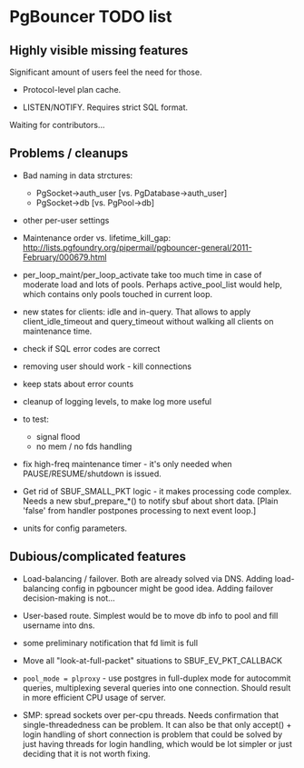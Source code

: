 PgBouncer TODO list
===================

Highly visible missing features
-------------------------------

Significant amount of users feel the need for those.

* Protocol-level plan cache.

* LISTEN/NOTIFY.  Requires strict SQL format.

Waiting for contributors...

Problems / cleanups
-------------------

* Bad naming in data strctures:

  * PgSocket->auth_user [vs. PgDatabase->auth_user]
  * PgSocket->db [vs. PgPool->db]

* other per-user settings

* Maintenance order vs. lifetime_kill_gap:
  <http://lists.pgfoundry.org/pipermail/pgbouncer-general/2011-February/000679.html>

* per_loop_maint/per_loop_activate take too much time in case
  of moderate load and lots of pools.  Perhaps active_pool_list
  would help, which contains only pools touched in current loop.

* new states for clients: idle and in-query.  That allows to apply
  client_idle_timeout and query_timeout without walking all clients
  on maintenance time.

* check if SQL error codes are correct

* removing user should work - kill connections

* keep stats about error counts

* cleanup of logging levels, to make log more useful

* to test:

  - signal flood
  - no mem / no fds handling

* fix high-freq maintenance timer - it's only needed when
  PAUSE/RESUME/shutdown is issued.

* Get rid of SBUF_SMALL_PKT logic - it makes processing code complex.
  Needs a new sbuf_prepare_*() to notify sbuf about short data.
  [Plain 'false' from handler postpones processing to next event loop.]

* units for config parameters.

Dubious/complicated features
----------------------------

* Load-balancing / failover.  Both are already solved via DNS.
  Adding load-balancing config in pgbouncer might be good idea.
  Adding failover decision-making is not...

* User-based route.  Simplest would be to move db info to pool
  and fill username into dns.

* some preliminary notification that fd limit is full

* Move all "look-at-full-packet" situations to SBUF_EV_PKT_CALLBACK

* `pool_mode = plproxy` - use postgres in full-duplex mode for autocommit
  queries, multiplexing several queries into one connection.  Should result
  in more efficient CPU usage of server.

* SMP: spread sockets over per-cpu threads.  Needs confirmation that
  single-threadedness can be problem.  It can also be that only
  accept() + login handling of short connection is problem
  that could be solved by just having threads for login handling,
  which would be lot simpler or just deciding that it is not
  worth fixing.
